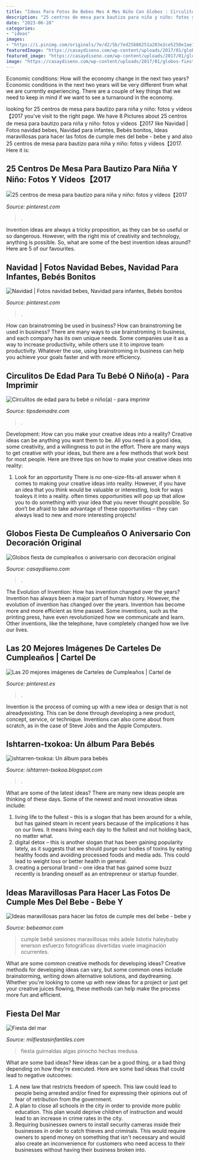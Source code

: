 ```yaml
---
title: "Ideas Para Fotos De Bebes Mes A Mes Niño Con Globos : Circulitos De Edad Para Tu Bebé O Niño(a)"
description: "25 centros de mesa para bautizo para niña y niño: fotos y vídeos【2017"
date: "2023-06-28"
categories:
- "ideas"
images:
- "https://i.pinimg.com/originals/7e/d2/5b/7ed25b86251a203e2ce5250e1ae107f1.jpg"
featuredImage: "https://casaydiseno.com/wp-content/uploads/2017/01/globos-fiesta-cumpleanos-ninos-opciones-originales.jpg"
featured_image: "https://casaydiseno.com/wp-content/uploads/2017/01/globos-fiesta-cumpleanos-ninos-opciones-originales.jpg"
image: "https://casaydiseno.com/wp-content/uploads/2017/01/globos-fiesta-cumpleanos-ninos-opciones-originales.jpg"
---
```



Economic conditions: How will the economy change in the next two years?
Economic conditions in the next two years will be very different from what we are currently experiencing. There are a couple of key things that we need to keep in mind if we want to see a turnaround in the economy.

	

		
looking for 25 centros de mesa para bautizo para niña y niño: fotos y vídeos【2017 you've visit to the right page. We have 8 Pictures about 25 centros de mesa para bautizo para niña y niño: fotos y vídeos【2017 like Navidad | Fotos navidad bebes, Navidad para infantes, Bebés bonitos, Ideas maravillosas para hacer las fotos de cumple mes del bebe - bebe y and also 25 centros de mesa para bautizo para niña y niño: fotos y vídeos【2017. Here it is:
		
    
## 25 Centros De Mesa Para Bautizo Para Niña Y Niño: Fotos Y Vídeos【2017

<img loading=lazy src="https://i.pinimg.com/originals/7e/d2/5b/7ed25b86251a203e2ce5250e1ae107f1.jpg" onerror="this.onerror=null;this.src='https://tse3.mm.bing.net/th?id=OIP.SBlIsd15vyxU-fok0llh1gAAAA&amp;pid=15.1';" alt="25 centros de mesa para bautizo para niña y niño: fotos y vídeos【2017">

_Source: pinterest.com_

>. 

	

Invention ideas are always a tricky proposition, as they can be so useful or so dangerous. However, with the right mix of creativity and technology, anything is possible. So, what are some of the best invention ideas around? Here are 5 of our favourites.

    
## Navidad | Fotos Navidad Bebes, Navidad Para Infantes, Bebés Bonitos

<img loading=lazy src="https://i.pinimg.com/originals/f8/60/6b/f8606b6fa9bd362b619842c17c85a0fa.jpg" onerror="this.onerror=null;this.src='https://tse4.mm.bing.net/th?id=OIP.e3OWdg9O94yb9kJtX0m4AAAAAA&amp;pid=15.1';" alt="Navidad | Fotos navidad bebes, Navidad para infantes, Bebés bonitos">

_Source: pinterest.com_

>. 

	

How can brainstroming be used in business?
How can brainstroming be used in business? There are many ways to use brainstroming in business, and each company has its own unique needs. Some companies use it as a way to increase productivity, while others use it to improve team productivity. Whatever the use, using brainstroming in business can help you achieve your goals faster and with more efficiency.

    
## Circulitos De Edad Para Tu Bebé O Niño(a) - Para Imprimir

<img loading=lazy src="https://tipsdemadre.com/wp-content/uploads/2015/09/circulo_nina01_mes.jpg" onerror="this.onerror=null;this.src='https://tse2.mm.bing.net/th?id=OIP.RxW-RlXLxBL52lJqXSl5WgHaJl&amp;pid=15.1';" alt="Circulitos de edad para tu bebé o niño(a) - para imprimir">

_Source: tipsdemadre.com_

>. 

	

Development: How can you make your creative ideas into a reality?
Creative ideas can be anything you want them to be. All you need is a good idea, some creativity, and a willingness to put in the effort. There are many ways to get creative with your ideas, but there are a few methods that work best for most people. Here are three tips on how to make your creative ideas into reality:
1. Look for an opportunity
There is no one-size-fits-all answer when it comes to making your creative ideas into reality. However, if you have an idea that you think would be valuable or interesting, look for ways toaleys it into a reality. often times opportunities will pop up that allow you to do something with your idea that you never thought possible. So don’t be afraid to take advantage of these opportunities – they can always lead to new and more interesting projects!

    
## Globos Fiesta De Cumpleaños O Aniversario Con Decoración Original

<img loading=lazy src="https://casaydiseno.com/wp-content/uploads/2017/01/globos-fiesta-cumpleanos-ninos-opciones-originales.jpg" onerror="this.onerror=null;this.src='https://tse4.mm.bing.net/th?id=OIP.GnPTmZcUVaO2bX92-TglRQHaFj&amp;pid=15.1';" alt="Globos fiesta de cumpleaños o aniversario con decoración original">

_Source: casaydiseno.com_

>. 

	

The Evolution of Invention: How has invention changed over the years?
Invention has always been a major part of human history. However, the evolution of invention has changed over the years. Invention has become more and more efficient as time passed. Some inventions, such as the printing press, have even revolutionized how we communicate and learn. Other inventions, like the telephone, have completely changed how we live our lives.

    
## Las 20 Mejores Imágenes De Carteles De Cumpleaños | Cartel De

<img loading=lazy src="https://i.pinimg.com/236x/97/5b/3d/975b3d6496d9f22266dc21edc6073e70--panel-camila.jpg" onerror="this.onerror=null;this.src='https://tse1.mm.bing.net/th?id=OIP.Sb7zrOd2eziQCENnN9cERgAAAA&amp;pid=15.1';" alt="Las 20 mejores imágenes de Carteles de Cumpleaños | Cartel de">

_Source: pinterest.es_

>. 

	

Invention is the process of coming up with a new idea or design that is not alreadyexisting. This can be done through developing a new product, concept, service, or technique. Inventions can also come about from scratch, as in the case of Steve Jobs and the Apple Computers.

    
## Ishtarren-txokoa: Un álbum Para Bebés

<img loading=lazy src="http://4.bp.blogspot.com/-F7O6XP6EUds/Uj9FWIOqXXI/AAAAAAAAAJM/LvK3aLGxssE/s1600/IMGP3142.JPG" onerror="this.onerror=null;this.src='https://tse3.mm.bing.net/th?id=OIP._YUGsIOJsTmp31EBw4LjvgHaFj&amp;pid=15.1';" alt="ishtarren-txokoa: Un álbum para bebés">

_Source: ishtarren-txokoa.blogspot.com_

>. 

	

What are some of the latest ideas?
There are many new ideas people are thinking of these days. Some of the newest and most innovative ideas include: 
1. living life to the fullest – this is a slogan that has been around for a while, but has gained steam in recent years because of the implications it has on our lives. It means living each day to the fullest and not holding back, no matter what. 
2. digital detox – this is another slogan that has been gaining popularity lately, as it suggests that we should purge our bodies of toxins by eating healthy foods and avoiding processed foods and media ads. This could lead to weight loss or better health in general. 
3. creating a personal brand – one idea that has gained some buzz recently is branding oneself as an entrepreneur or startup founder.

    
## Ideas Maravillosas Para Hacer Las Fotos De Cumple Mes Del Bebe - Bebe Y

<img loading=lazy src="https://bebeamor.com/wp-content/uploads/2018/12/ideas-para-recordar-cumple-mes-bebe.jpg" onerror="this.onerror=null;this.src='https://tse3.mm.bing.net/th?id=OIP.NPbF3VKNPVPtnHycxtnyTAHaHa&amp;pid=15.1';" alt="Ideas maravillosas para hacer las fotos de cumple mes del bebe - bebe y">

_Source: bebeamor.com_

>cumple bebê sesiones maravillosas mês adele listotix haleybaby enerson esfuerzo fotográficas divertidas vuele imaginación ocurrentes. 

	

What are some common creative methods for developing ideas?
Creative methods for developing ideas can vary, but some common ones include brainstorming, writing down alternative solutions, and daydreaming. Whether you're looking to come up with new ideas for a project or just get your creative juices flowing, these methods can help make the process more fun and efficient.

    
## Fiesta Del Mar

<img loading=lazy src="https://www.milfiestasinfantiles.com/wp-content/uploads/2012/11/fiesta-mar-decoracion.jpg" onerror="this.onerror=null;this.src='https://tse1.mm.bing.net/th?id=OIP.cEHsQZ9tAtOmYfIh5cKKcwAAAA&amp;pid=15.1';" alt="Fiesta del mar">

_Source: milfiestasinfantiles.com_

>fiesta guirnaldas algas pinocho hechas medusa. 

	

What are some bad ideas?
New ideas can be a good thing, or a bad thing depending on how they're executed. Here are some bad ideas that could lead to negative outcomes: 
1. A new law that restricts freedom of speech. This law could lead to people being arrested and/or fined for expressing their opinions out of fear of retribution from the government. 
2. A plan to close all schools in the city in order to provide more public education. This plan would deprive children of instruction and would lead to an increase in crime rates in the city. 
3. Requiring businesses owners to install security cameras inside their businesses in order to catch thieves and criminals. This would require owners to spend money on something that isn't necessary and would also create an inconvenience for customers who need access to their businesses without having their business broken into. 

